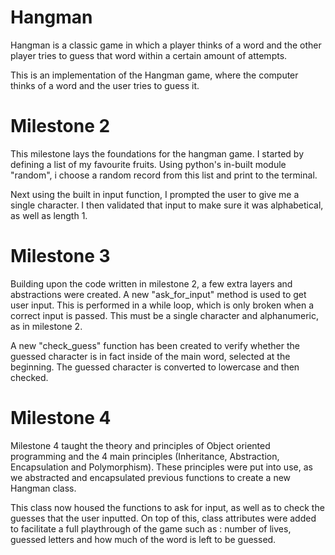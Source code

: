 # Hangman
Hangman is a classic game in which a player thinks of a word and the other player tries to guess that word within a certain amount of attempts.

This is an implementation of the Hangman game, where the computer thinks of a word and the user tries to guess it. 


# Milestone 2
This milestone lays the foundations for the hangman game. I started by defining a list of my favourite fruits. Using python's in-built module "random", i choose a random record from this list and print to the terminal.

Next using the built in input function, I prompted the user to give me a single character. I then validated that input to make sure it was alphabetical, as well as length 1.

# Milestone 3
Building upon the code written in milestone 2, a few extra layers and abstractions were created. A new "ask_for_input" method is used to get user input. This is performed in a while loop, which is only broken when a correct input is passed. This must be a single character and alphanumeric, as in milestone 2.

A new "check_guess" function has been created to verify whether the guessed character is in fact inside of the main word, selected at the beginning. The guessed character is converted to lowercase and then checked.

# Milestone 4
Milestone 4 taught the theory and principles of Object oriented programming and the 4 main principles (Inheritance, Abstraction, Encapsulation and Polymorphism). These principles were put into use, as we abstracted and encapsulated previous functions to create a new Hangman class. 

This class now housed the functions to ask for input, as well as to check the guesses that the user inputted. On top of this, class attributes were added to facilitate a full playthrough of the game such as : number of lives, guessed letters and how much of the word is left to be guessed.